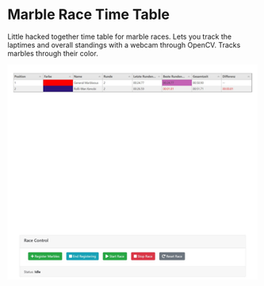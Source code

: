 # Marble Race Time Table
Little hacked together time table for marble races. Lets you track the laptimes and overall standings with a webcam through OpenCV. Tracks marbles through their color.

![alt text](https://github.com/lpiribauer/marble_timer/blob/main/marble_timer.jpg?raw=true)
